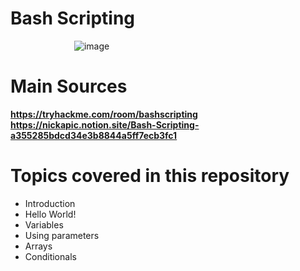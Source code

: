 # Bash Scripting

  &emsp;&emsp;&emsp;&emsp;&emsp;&emsp;&emsp; ![image](https://user-images.githubusercontent.com/63872951/189515686-e41d3a89-be97-4d03-9eac-db575ca85976.png)

# Main Sources

**https://tryhackme.com/room/bashscripting**    <br>
**https://nickapic.notion.site/Bash-Scripting-a355285bdcd34e3b8844a5ff7ecb3fc1**

# Topics covered in this repository  
    
   - Introduction
   - Hello World!
   - Variables
   - Using parameters
   - Arrays
   - Conditionals

